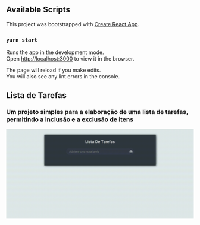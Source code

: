 ## Available Scripts


This project was bootstrapped with [Create React App](https://github.com/facebook/create-react-app).

### `yarn start`

Runs the app in the development mode.<br />
Open [http://localhost:3000](http://localhost:3000) to view it in the browser.

The page will reload if you make edits.<br />
You will also see any lint errors in the console.

## Lista de Tarefas

### Um projeto simples para a elaboração de uma lista de tarefas, permitindo a inclusão e a exclusão de itens

<p>
    <a href="/">
        <img src="./src/assets/readme/20200518_180747.gif" alt="project logo" >
    </a>
</p>
